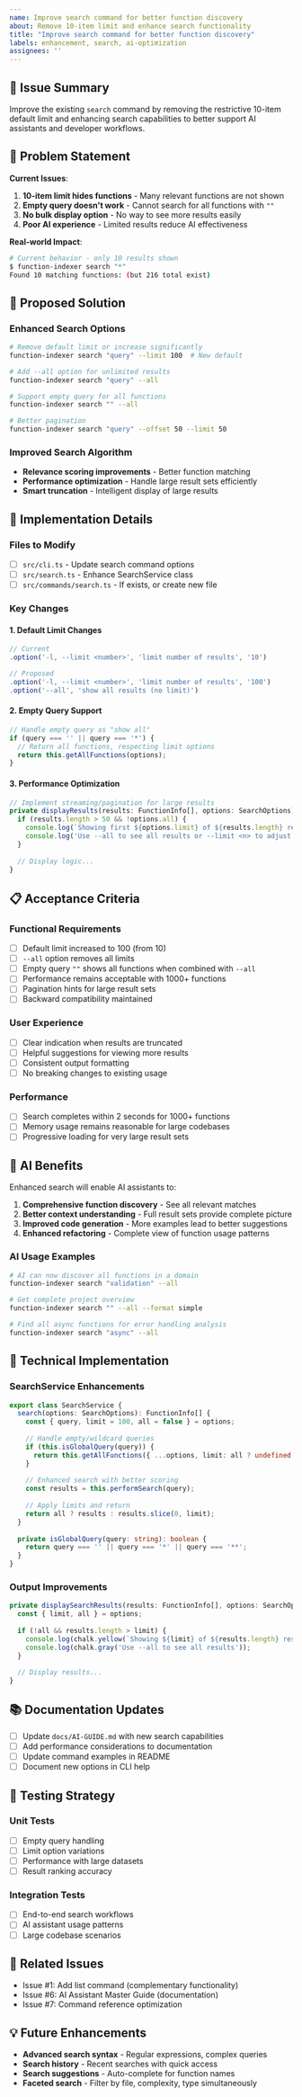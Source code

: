 ```yaml
---
name: Improve search command for better function discovery
about: Remove 10-item limit and enhance search functionality
title: "Improve search command for better function discovery"
labels: enhancement, search, ai-optimization
assignees: ''
---
```


## 🎯 Issue Summary

Improve the existing `search` command by removing the restrictive 10-item default limit and enhancing search capabilities to better support AI assistants and developer workflows.

## 🚨 Problem Statement

**Current Issues**:
1. **10-item limit hides functions** - Many relevant functions are not shown
2. **Empty query doesn't work** - Cannot search for all functions with `""`
3. **No bulk display option** - No way to see more results easily
4. **Poor AI experience** - Limited results reduce AI effectiveness

**Real-world Impact**:
```bash
# Current behavior - only 10 results shown
$ function-indexer search "*"
Found 10 matching functions: (but 216 total exist)
```

## 🎯 Proposed Solution

### Enhanced Search Options
```bash
# Remove default limit or increase significantly
function-indexer search "query" --limit 100  # New default

# Add --all option for unlimited results
function-indexer search "query" --all

# Support empty query for all functions
function-indexer search "" --all

# Better pagination
function-indexer search "query" --offset 50 --limit 50
```

### Improved Search Algorithm
- **Relevance scoring improvements** - Better function matching
- **Performance optimization** - Handle large result sets efficiently
- **Smart truncation** - Intelligent display of large results

## 🔧 Implementation Details

### Files to Modify
- [ ] `src/cli.ts` - Update search command options
- [ ] `src/search.ts` - Enhance SearchService class
- [ ] `src/commands/search.ts` - If exists, or create new file

### Key Changes

#### 1. Default Limit Changes
```typescript
// Current
.option('-l, --limit <number>', 'limit number of results', '10')

// Proposed
.option('-l, --limit <number>', 'limit number of results', '100')
.option('--all', 'show all results (no limit)')
```

#### 2. Empty Query Support
```typescript
// Handle empty query as "show all"
if (query === '' || query === '*') {
  // Return all functions, respecting limit options
  return this.getAllFunctions(options);
}
```

#### 3. Performance Optimization
```typescript
// Implement streaming/pagination for large results
private displayResults(results: FunctionInfo[], options: SearchOptions) {
  if (results.length > 50 && !options.all) {
    console.log(`Showing first ${options.limit} of ${results.length} results`);
    console.log('Use --all to see all results or --limit <n> to adjust');
  }
  
  // Display logic...
}
```

## 📋 Acceptance Criteria

### Functional Requirements
- [ ] Default limit increased to 100 (from 10)
- [ ] `--all` option removes all limits
- [ ] Empty query `""` shows all functions when combined with `--all`
- [ ] Performance remains acceptable with 1000+ functions
- [ ] Pagination hints for large result sets
- [ ] Backward compatibility maintained

### User Experience
- [ ] Clear indication when results are truncated
- [ ] Helpful suggestions for viewing more results
- [ ] Consistent output formatting
- [ ] No breaking changes to existing usage

### Performance
- [ ] Search completes within 2 seconds for 1000+ functions
- [ ] Memory usage remains reasonable for large codebases
- [ ] Progressive loading for very large result sets

## 🤖 AI Benefits

Enhanced search will enable AI assistants to:

1. **Comprehensive function discovery** - See all relevant matches
2. **Better context understanding** - Full result sets provide complete picture
3. **Improved code generation** - More examples lead to better suggestions
4. **Enhanced refactoring** - Complete view of function usage patterns

### AI Usage Examples
```bash
# AI can now discover all functions in a domain
function-indexer search "validation" --all

# Get complete project overview
function-indexer search "" --all --format simple

# Find all async functions for error handling analysis
function-indexer search "async" --all
```

## 🔧 Technical Implementation

### SearchService Enhancements
```typescript
export class SearchService {
  search(options: SearchOptions): FunctionInfo[] {
    const { query, limit = 100, all = false } = options;
    
    // Handle empty/wildcard queries
    if (this.isGlobalQuery(query)) {
      return this.getAllFunctions({ ...options, limit: all ? undefined : limit });
    }
    
    // Enhanced search with better scoring
    const results = this.performSearch(query);
    
    // Apply limits and return
    return all ? results : results.slice(0, limit);
  }
  
  private isGlobalQuery(query: string): boolean {
    return query === '' || query === '*' || query === '**';
  }
}
```

### Output Improvements
```typescript
private displaySearchResults(results: FunctionInfo[], options: SearchOptions) {
  const { limit, all } = options;
  
  if (!all && results.length > limit) {
    console.log(chalk.yellow(`Showing ${limit} of ${results.length} results`));
    console.log(chalk.gray('Use --all to see all results'));
  }
  
  // Display results...
}
```

## 📚 Documentation Updates

- [ ] Update `docs/AI-GUIDE.md` with new search capabilities
- [ ] Add performance considerations to documentation
- [ ] Update command examples in README
- [ ] Document new options in CLI help

## 🧪 Testing Strategy

### Unit Tests
- [ ] Empty query handling
- [ ] Limit option variations
- [ ] Performance with large datasets
- [ ] Result ranking accuracy

### Integration Tests
- [ ] End-to-end search workflows
- [ ] AI assistant usage patterns
- [ ] Large codebase scenarios

## 🔗 Related Issues

- Issue #1: Add list command (complementary functionality)
- Issue #6: AI Assistant Master Guide (documentation)
- Issue #7: Command reference optimization

## 💡 Future Enhancements

- **Advanced search syntax** - Regular expressions, complex queries
- **Search history** - Recent searches with quick access
- **Search suggestions** - Auto-complete for function names
- **Faceted search** - Filter by file, complexity, type simultaneously